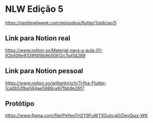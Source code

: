 # NLW Edição 5

https://nextlevelweek.com/episodios/flutter/1/edicao/5

## Link para Notion real

https://www.notion.so/Material-para-a-aula-01-92b506e9339f4f8b9b50612c7a414289

## Link para Notion pessoal

https://www.notion.so/williankirsch/Trilha-Flutter-1ca0b53fbe594ae5988ce97fbb9e26f7

## Protótipo

https://www.figma.com/file/PeYeqTH2Y9FuWTXGuIrca0/DevQuiz-WK
